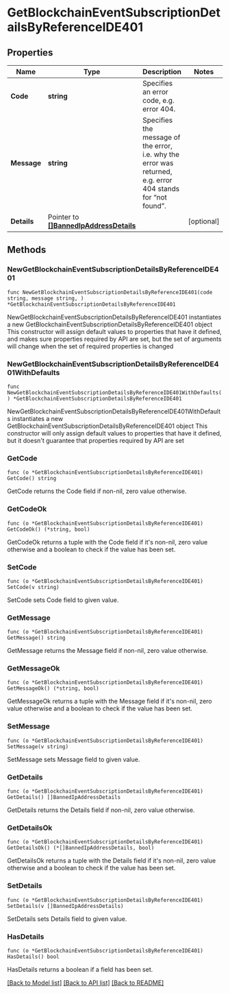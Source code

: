 # GetBlockchainEventSubscriptionDetailsByReferenceIDE401

## Properties

Name | Type | Description | Notes
------------ | ------------- | ------------- | -------------
**Code** | **string** | Specifies an error code, e.g. error 404. | 
**Message** | **string** | Specifies the message of the error, i.e. why the error was returned, e.g. error 404 stands for “not found”. | 
**Details** | Pointer to [**[]BannedIpAddressDetails**](BannedIpAddressDetails.md) |  | [optional] 

## Methods

### NewGetBlockchainEventSubscriptionDetailsByReferenceIDE401

`func NewGetBlockchainEventSubscriptionDetailsByReferenceIDE401(code string, message string, ) *GetBlockchainEventSubscriptionDetailsByReferenceIDE401`

NewGetBlockchainEventSubscriptionDetailsByReferenceIDE401 instantiates a new GetBlockchainEventSubscriptionDetailsByReferenceIDE401 object
This constructor will assign default values to properties that have it defined,
and makes sure properties required by API are set, but the set of arguments
will change when the set of required properties is changed

### NewGetBlockchainEventSubscriptionDetailsByReferenceIDE401WithDefaults

`func NewGetBlockchainEventSubscriptionDetailsByReferenceIDE401WithDefaults() *GetBlockchainEventSubscriptionDetailsByReferenceIDE401`

NewGetBlockchainEventSubscriptionDetailsByReferenceIDE401WithDefaults instantiates a new GetBlockchainEventSubscriptionDetailsByReferenceIDE401 object
This constructor will only assign default values to properties that have it defined,
but it doesn't guarantee that properties required by API are set

### GetCode

`func (o *GetBlockchainEventSubscriptionDetailsByReferenceIDE401) GetCode() string`

GetCode returns the Code field if non-nil, zero value otherwise.

### GetCodeOk

`func (o *GetBlockchainEventSubscriptionDetailsByReferenceIDE401) GetCodeOk() (*string, bool)`

GetCodeOk returns a tuple with the Code field if it's non-nil, zero value otherwise
and a boolean to check if the value has been set.

### SetCode

`func (o *GetBlockchainEventSubscriptionDetailsByReferenceIDE401) SetCode(v string)`

SetCode sets Code field to given value.


### GetMessage

`func (o *GetBlockchainEventSubscriptionDetailsByReferenceIDE401) GetMessage() string`

GetMessage returns the Message field if non-nil, zero value otherwise.

### GetMessageOk

`func (o *GetBlockchainEventSubscriptionDetailsByReferenceIDE401) GetMessageOk() (*string, bool)`

GetMessageOk returns a tuple with the Message field if it's non-nil, zero value otherwise
and a boolean to check if the value has been set.

### SetMessage

`func (o *GetBlockchainEventSubscriptionDetailsByReferenceIDE401) SetMessage(v string)`

SetMessage sets Message field to given value.


### GetDetails

`func (o *GetBlockchainEventSubscriptionDetailsByReferenceIDE401) GetDetails() []BannedIpAddressDetails`

GetDetails returns the Details field if non-nil, zero value otherwise.

### GetDetailsOk

`func (o *GetBlockchainEventSubscriptionDetailsByReferenceIDE401) GetDetailsOk() (*[]BannedIpAddressDetails, bool)`

GetDetailsOk returns a tuple with the Details field if it's non-nil, zero value otherwise
and a boolean to check if the value has been set.

### SetDetails

`func (o *GetBlockchainEventSubscriptionDetailsByReferenceIDE401) SetDetails(v []BannedIpAddressDetails)`

SetDetails sets Details field to given value.

### HasDetails

`func (o *GetBlockchainEventSubscriptionDetailsByReferenceIDE401) HasDetails() bool`

HasDetails returns a boolean if a field has been set.


[[Back to Model list]](../README.md#documentation-for-models) [[Back to API list]](../README.md#documentation-for-api-endpoints) [[Back to README]](../README.md)


